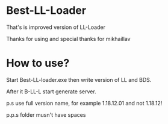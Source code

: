 # Best-LL-Loader
That's is improved version of LL-Loader

Thanks for using and special thanks for mikhaillav

# How to use?
Start Best-LL-loader.exe then write version of LL and BDS.

After it B-LL-L start generate server.

p.s use full version name, for example 1.18.12.01 and not 1.18.12!

p.p.s folder musn't have spaces
